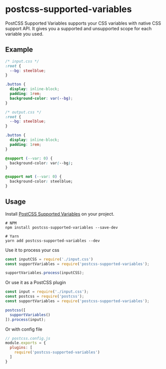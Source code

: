 # postcss-supported-variables

PostCSS Supported Variables supports your CSS variables with native CSS support API. It gives you a supported and unsupported scope for each variable you used.

## Example

```css
/* input.css */
:root {
  --bg: steelblue;
}

.button {
  display: inline-block;
  padding: 1rem;
  background-color: var(--bg);
}

/* output.css */
:root {
  --bg: steelblue;
}

.button {
  display: inline-block;
  padding: 1rem;
}

@support (--var: 0) {
  background-color: var(--bg);
}

@support not (--var: 0) {
  background-color: steelblue;
}
```

## Usage

Install [PostCSS Supported Variables](https://github.com/cooskun/postcss-supported-variables/tree/master) on your project.

```shell
# NPM
npm install postcss-supported-variables --save-dev

# Yarn
yarn add postcss-supported-variables --dev
```

Use it to process your css

```javascript
const inputCSS = require('./input.css')
const supportVariables = require('postcss-supported-variables');

supportVariables.process(inputCSS);
```

Or use it as a PostCSS plugin

```javascript
const input = require('./input.css');
const postcss = require('postcss');
const supportVariables = require('postcss-supported-variables');

postcss([
  supportVariables()
]).process(input);
```

Or with config file

```javascript
// postcss.config.js
module.exports = {
  plugins: [
    require('postcss-supported-variables')
  ]
}
```
